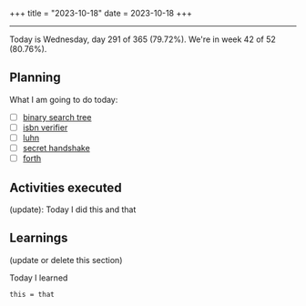 +++
title = "2023-10-18"
date = 2023-10-18
+++

---

Today is Wednesday, day 291 of 365 (79.72%). We're in week 42 of 52 (80.76%). 

## Planning

What I am going to do today: 

- [ ] [binary search tree](https://exercism.org/tracks/dart/exercises/binary-search-tree)
- [ ] [isbn verifier](https://exercism.org/tracks/dart/exercises/isbn-verifier)
- [ ] [luhn](https://exercism.org/tracks/dart/exercises/luhn)
- [ ] [secret handshake](https://exercism.org/tracks/dart/exercises/secret-handshake)
- [ ] [forth](https://exercism.org/tracks/dart/exercises/forth)
## Activities executed

(update): Today I did this and that

## Learnings

(update or delete this section)

Today I learned
```
this = that
```

